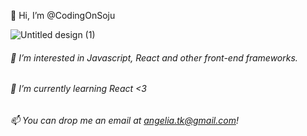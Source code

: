  👋 Hi, I’m @CodingOnSoju


![Untitled design (1)](https://user-images.githubusercontent.com/72310967/210181772-92d02409-2adc-41b7-ac59-ad4e247682c7.gif)
###### 👀 I’m interested in Javascript, React and other front-end frameworks. 
###### 🌱 I’m currently learning React <3
###### 📫 You can drop me an email at angelia.tk@gmail.com!


